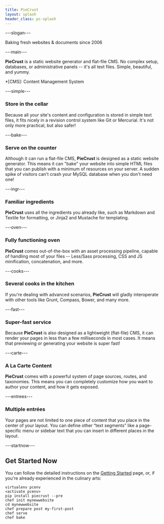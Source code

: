 ```yaml
---
title: PieCrust
layout: splash
header_class: pc-splash
---
```


---slogan---

Baking fresh websites & documents since 2006


---main---

**PieCrust** is a static website generator and flat-file CMS. No complex setup,
databases, or administrative panels -- it's all text files. Simple, beautiful,
and yummy.

*[CMS]: Content Management System


---simple---

### Store in the cellar

Because all your site's content and configuration is stored in simple text
files, it fits nicely in a revision control system like Git or Mercurial. It's
not only more practical, but also safer!


---bake---

### Serve on the counter

Although it can run a flat-file CMS, **PieCrust** is designed as a static
website generator. This means it can "bake" your website into simple HTML files
that you can publish with a minimum of resources on your server. A sudden spike
of visitors can't crash your MySQL database when you don't need one!


---ingr---

### Familiar ingredients

**PieCrust** uses all the ingredients you already like, such as Markdown and
Textile for formatting, or Jinja2 and Mustache for templating.


---oven---

### Fully functioning oven

**PieCrust** comes out-of-the-box with an asset processing pipeline, capable of
handling most of your files -- Less/Sass processing, CSS and JS
minification, concatenation, and more.


---cooks---

### Several cooks in the kitchen

If you're dealing with advanced scenarios, **PieCrust** will gladly interoperate
with other tools like Grunt, Compass, Bower, and many more.


---fast---

### Super-fast service

Because **PieCrust** is also designed as a lightweight (flat-file) CMS, it can
render your pages in less than a few milliseconds in most cases. It means that
previewing or generating your website is super fast!


---carte---

### A La Carte Content

**PieCrust** comes with a powerful system of page sources, routes, and taxonomies.
This means you can completely customize how you want to author your content, and
how it gets exposed.


---entrees---

### Multiple entrées

Your pages are not limited to one piece of content that you place in the center
of your layout. You can define other “text segments” like a page-specific menu
or sidebar text that you can insert in different places in the layout.


---startnow---

## Get Started Now

You can follow the detailed instructions on the [Getting Started][1]
page, or, if you're already experienced in the culinary arts:

    virtualenv pcenv
    <activate pcenv>
    pip install piecrust --pre
    chef init mynewwebsite
    cd mynewwebsite
    chef prepare post my-first-post
    chef serve
    chef bake


 [1]: {{pcurl('getting-started')}}

